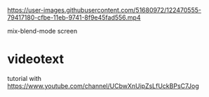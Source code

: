 

https://user-images.githubusercontent.com/51680972/122470555-79417180-cfbe-11eb-9741-8f9e45fad556.mp4

mix-blend-mode screen 


# videotext
tutorial with 
https://www.youtube.com/channel/UCbwXnUipZsLfUckBPsC7Jog
